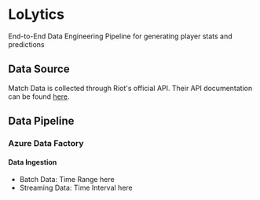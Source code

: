 # LoLytics
End-to-End Data Engineering Pipeline for generating player stats and predictions


## Data Source

Match Data is collected through Riot's official API. Their API documentation can be found [here](https://developer.riotgames.com/apis).

## Data Pipeline

### Azure Data Factory

#### Data Ingestion
- Batch Data: Time Range here
- Streaming Data: Time Interval here
